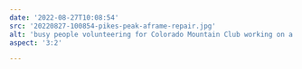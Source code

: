 ```yaml
---
date: '2022-08-27T10:08:54'
src: '20220827-100854-pikes-peak-aframe-repair.jpg'
alt: 'busy people volunteering for Colorado Mountain Club working on a construction scene at the Pikes Peak A-Frame shelter'
aspect: '3:2'

---
```

